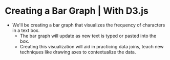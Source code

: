 # Creating a Bar Graph | With D3.js
  - We'll be creating a bar graph that visualizes the frequency of characters
    in a text box.
    - The bar graph will update as new text is typed or pasted into the box.
    - Creating this visualization will aid in practicing data joins, teach
      new techniques like drawing axes to contextualize the data.

